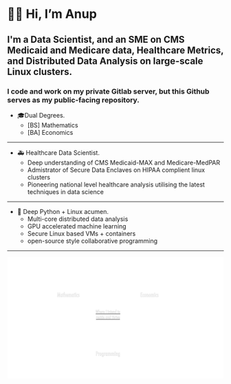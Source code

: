 

# **👋🏽 Hi, I’m Anup**
## I'm a **Data Scientist**, and an SME on CMS Medicaid and Medicare data, Healthcare Metrics, and Distributed Data Analysis on large-scale Linux clusters. 
### I code and work on my private Gitlab server, but this Github serves as my public-facing repository.

- 🎓Dual Degrees.
  - [BS] Mathematics
  - [BA] Economics
---
- 🚑 Healthcare Data Scientist.
  - Deep understanding of CMS Medicaid-MAX and Medicare-MedPAR
  - Admistrator of Secure Data Enclaves on HIPAA complient linux clusters
  - Pioneering national level healthcare analysis utilising the latest techniques in data science
---
- 💾 Deep Python + Linux acumen.
  - Multi-core distributed data analysis
  - GPU accelerated machine learning
  - Secure Linux based VMs + containers
  - open-source style collaborative programming
---
<img src="static/venn.png" size="1000">
<!---
noopy-iot/noopy-iot is a ✨ special ✨ repository because its `README.md` (this file) appears on your GitHub profile.
You can click the Preview link to take a look at your changes.
--->
